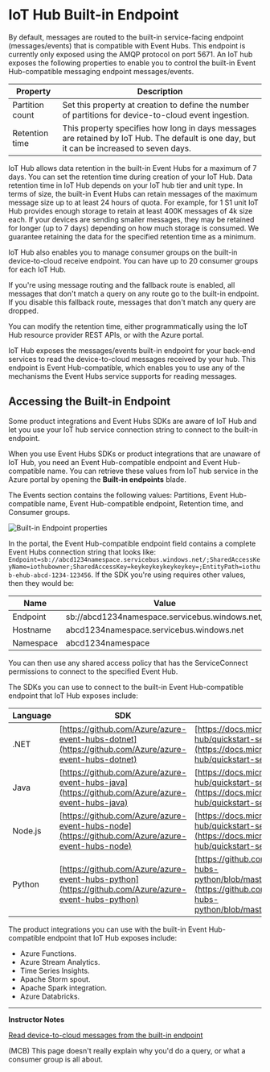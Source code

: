# IoT Hub Built-in Endpoint

By default, messages are routed to the built-in service-facing endpoint (messages/events) that is compatible with Event Hubs. This endpoint is currently only exposed using the AMQP protocol on port 5671. An IoT hub exposes the following properties to enable you to control the built-in Event Hub-compatible messaging endpoint messages/events.

|Property|Description|
|--------|-----------|
|Partition count|Set this property at creation to define the number of partitions for device-to-cloud event ingestion.|
|Retention time|This property specifies how long in days messages are retained by IoT Hub. The default is one day, but it can be increased to seven days.|

IoT Hub allows data retention in the built-in Event Hubs for a maximum of 7 days. You can set the retention time during creation of your IoT Hub. Data retention time in IoT Hub depends on your IoT hub tier and unit type. In terms of size, the built-in Event Hubs can retain messages of the maximum message size up to at least 24 hours of quota. For example, for 1 S1 unit IoT Hub provides enough storage to retain at least 400K messages of 4k size each. If your devices are sending smaller messages, they may be retained for longer (up to 7 days) depending on how much storage is consumed. We guarantee retaining the data for the specified retention time as a minimum.

IoT Hub also enables you to manage consumer groups on the built-in device-to-cloud receive endpoint. You can have up to 20 consumer groups for each IoT Hub.

If you're using message routing and the fallback route is enabled, all messages that don't match a query on any route go to the built-in endpoint. If you disable this fallback route, messages that don't match any query are dropped.

You can modify the retention time, either programmatically using the IoT Hub resource provider REST APIs, or with the Azure portal.

IoT Hub exposes the messages/events built-in endpoint for your back-end services to read the device-to-cloud messages received by your hub. This endpoint is Event Hub-compatible, which enables you to use any of the mechanisms the Event Hubs service supports for reading messages.

## Accessing the Built-in Endpoint

Some product integrations and Event Hubs SDKs are aware of IoT Hub and let you use your IoT hub service connection string to connect to the built-in endpoint.

When you use Event Hubs SDKs or product integrations that are unaware of IoT Hub, you need an Event Hub-compatible endpoint and Event Hub-compatible name. You can retrieve these values from IoT hub service in the Azure portal by opening the **Built-in endpoints** blade.

The Events section contains the following values: Partitions, Event Hub-compatible name, Event Hub-compatible endpoint, Retention time, and Consumer groups.

![Built-in Endpoint properties](../../Linked_Image_Files/M04_L02_BuiltInEndpoints-eventhubcompatible.png)

In the portal, the Event Hub-compatible endpoint field contains a complete Event Hubs connection string that looks like: `Endpoint=sb://abcd1234namespace.servicebus.windows.net/;SharedAccessKeyName=iothubowner;SharedAccessKey=keykeykeykeykeykey=;EntityPath=iothub-ehub-abcd-1234-123456`. If the SDK you're using requires other values, then they would be:

|Name|Value|
|----|-----|
|Endpoint|sb://abcd1234namespace.servicebus.windows.net/|
|Hostname|abcd1234namespace.servicebus.windows.net|
|Namespace|abcd1234namespace|

You can then use any shared access policy that has the ServiceConnect permissions to connect to the specified Event Hub.

The SDKs you can use to connect to the built-in Event Hub-compatible endpoint that IoT Hub exposes include:

|Language|SDK|Example|Notes|
|--------|---|-------|-----|
|.NET|[https://github.com/Azure/azure-event-hubs-dotnet](https://github.com/Azure/azure-event-hubs-dotnet)|[https://docs.microsoft.com/en-us/azure/iot-hub/quickstart-send-telemetry-dotnet](https://docs.microsoft.com/en-us/azure/iot-hub/quickstart-send-telemetry-dotnet)|Uses Event Hubs-compatible information|
|Java|[https://github.com/Azure/azure-event-hubs-java](https://github.com/Azure/azure-event-hubs-java)|[https://docs.microsoft.com/en-us/azure/iot-hub/quickstart-send-telemetry-java](https://docs.microsoft.com/en-us/azure/iot-hub/quickstart-send-telemetry-java)|Uses Event Hubs-compatible information|
|Node.js|[https://github.com/Azure/azure-event-hubs-node](https://github.com/Azure/azure-event-hubs-node)|[https://docs.microsoft.com/en-us/azure/iot-hub/quickstart-send-telemetry-node](https://docs.microsoft.com/en-us/azure/iot-hub/quickstart-send-telemetry-node)|Uses IoT Hub connection string|
|Python|[https://github.com/Azure/azure-event-hubs-python](https://github.com/Azure/azure-event-hubs-python)|[https://github.com/Azure/azure-event-hubs-python/blob/master/examples/iothub_recv.py](https://github.com/Azure/azure-event-hubs-python/blob/master/examples/iothub_recv.py)|Uses IoT Hub connection string|

The product integrations you can use with the built-in Event Hub-compatible endpoint that IoT Hub exposes include:
* Azure Functions.
* Azure Stream Analytics.
* Time Series Insights.
* Apache Storm spout.
* Apache Spark integration.
* Azure Databricks.

---

**Instructor Notes**

[Read device-to-cloud messages from the built-in endpoint](https://docs.microsoft.com/en-us/azure/iot-hub/iot-hub-devguide-messages-read-builtin)

(MCB) This page doesn't really explain why you'd do a query, or what a consumer group is all about.